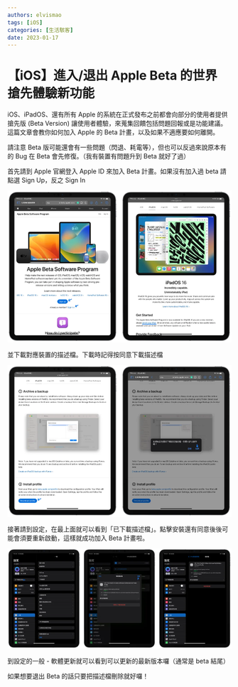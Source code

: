 ```yaml
---
authors: elvismao
tags: [iOS]
categories: [生活駭客]
date: 2023-01-17
---
```


# 【iOS】進入/退出 Apple Beta 的世界 搶先體驗新功能

iOS、iPadOS、還有所有 Apple 的系統在正式發布之前都會向部分的使用者提供搶先版 (Beta Version) 讓使用者體驗，來蒐集回饋包括問題回報或是功能建議。這篇文章會教你如何加入 Apple 的 Beta 計畫，以及如果不適應要如何離開。

請注意 Beta 版可能還會有一些問題（閃退、耗電等），但也可以反過來說原本有的 Bug 在 Beta 會先修復。（我有裝置有問題升到 Beta 就好了過）

首先請到 Apple 官網登入 Apple ID 來加入 Beta 計畫。如果沒有加入過 beta 請點選 Sign Up，反之 Sign In

![登入](apple-beta-sign.webp)

並下載對應裝置的描述檔。下載時記得按同意下載描述檔

![下載描述檔](apple-beta-download.webp)

接著請到設定，在最上面就可以看到「已下載描述檔」。點擊安裝還有同意後後可能會須要重新啟動，這樣就成功加入 Beta 計畫啦。

![安裝](apple-beta-install.webp)

到設定的一般 - 軟體更新就可以看到可以更新的最新版本囉（通常是 beta 結尾）

如果想要退出 Beta 的話只要把描述檔刪除就好囉！
